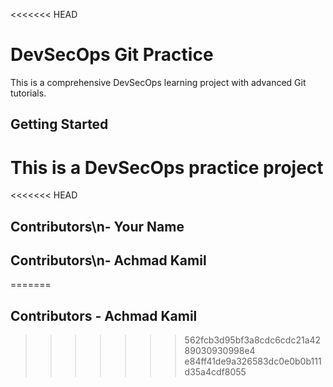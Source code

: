 <<<<<<< HEAD
# DevSecOps Git Practice

This is a comprehensive DevSecOps learning project with advanced Git tutorials.

## Getting Started
This is a DevSecOps practice project
=======
<<<<<<< HEAD
## Contributors\n- Your Name
## Contributors\n- Achmad Kamil
=======
## Contributors - Achmad Kamil
>>>>>>> 562fcb3d95bf3a8cdc6cdc21a4289030930998e4
>>>>>>> e84ff41de9a326583dc0e0b0b111d35a4cdf8055
